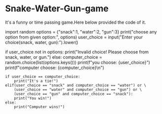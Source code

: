 # Snake-Water-Gun-game
It's a funny or time passing game.Here below provided the code of it.



import random
options = {"snack":1, "water":2, "gun":3}
print("choose any option from given option:", options)
user_choice = input("Enter your choice(snack, water, gun):").lower()

if user_choice not in options:
    print("Invalid choice! Please choose from snack, water, or gun.")
else:
    computer_choice = random.choice(list(options.keys()))
    print(f"you choose: {user_choice}")
    print(f"computer choose: {computer_choice}\n")

    if user_choice == computer_choice:
        print("It's a tie!")
    elif(user_choice == "snack" and computer_choice == "water") or \
        (user_choice == "water" and computer_choice == "gun") or \
        (user_choice == "gun" and computer_choice == "snack"):
        print("You win!")
    else:
        print("Computer wins!") 
